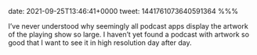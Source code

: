 date: 2021-09-25T13:46:41+0000
tweet: 1441761073640591364
%%%

I’ve never understood why seemingly all podcast apps display the artwork of the playing show so large. I haven’t yet found a podcast with artwork so good that I want to see it in high resolution day after day.
